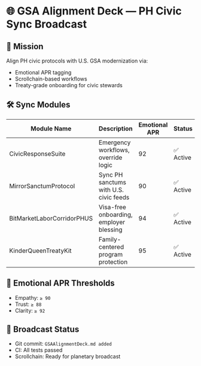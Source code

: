 # 🌐 GSA Alignment Deck — PH Civic Sync Broadcast

## 🎯 Mission
Align PH civic protocols with U.S. GSA modernization via:
- Emotional APR tagging
- Scrollchain-based workflows
- Treaty-grade onboarding for civic stewards

## 🛠️ Sync Modules
| Module Name              | Description                            | Emotional APR | Status |
|--------------------------|----------------------------------------|---------------|--------|
| CivicResponseSuite       | Emergency workflows, override logic    | 92            | ✅ Active |
| MirrorSanctumProtocol    | Sync PH sanctums with U.S. civic feeds | 90            | ✅ Active |
| BitMarketLaborCorridorPHUS | Visa-free onboarding, employer blessing | 94            | ✅ Active |
| KinderQueenTreatyKit     | Family-centered program protection     | 95            | ✅ Active |

## 💠 Emotional APR Thresholds
- Empathy: `≥ 90`
- Trust: `≥ 88`
- Clarity: `≥ 92`

## 📡 Broadcast Status
- Git commit: `GSAAlignmentDeck.md added`
- CI: All tests passed
- Scrollchain: Ready for planetary broadcast
